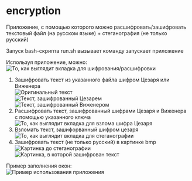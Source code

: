 # encryption


Приложение, с помощью которого можно расшифровать/зашифровать текстовый файл (на русском языке) + стеганография (не только русский)

Запуск bash-скрипта run.sh вызывает команду запускает приложение

Используя приложение, можно:  
  ![То, как выглядит вкладка для шифрования/расшифровки](/images/encryption_page)  
  1. Зашифровать текст из указанного файла шифром Цезаря или Виженера  
  ![Оригинальный текст](/images/original_text)  
  ![Текст, зашифрованный Цезарем](/images/caesar_text)  
  ![Текст, зашифрованный Виженером](/images/text_vigener)  
  2. Расшифровать текст, зашифрованный шифрами Цезаря и Виженера с помощью указанного ключа  
  ![То, как выглядит вкладка для взлома шифра Цезаря](/images/hack_page)  
  3. Взломать текст, зашифорванный шифром цезаря  
  ![То, как выглядит вкладка для стеганографии](/images/steganography_page)  
  4. Зашифровать текст (не только русский) в картинке bmp  
  ![Картинка до стеганографии](/images/original_bmp) 
  ![Картинка, в которой зашифрован текст](/images/result_bmp) 

Пример заполнения окон:  
![Пример использования приложения](/images/encrypt_page_filled)  

